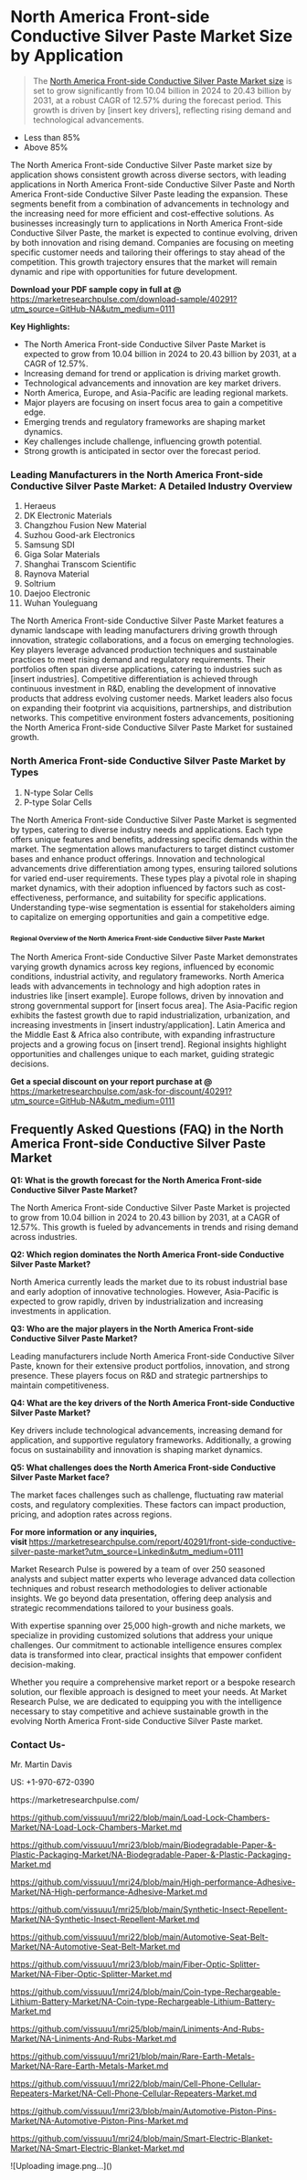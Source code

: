 <h1>North America Front-side Conductive Silver Paste Market&nbsp;Size by Application</h1><blockquote><p>The <a href="https://marketresearchpulse.com/download-sample/40291?utm_source=GitHub-NA&amp;utm_medium=0111">North America Front-side Conductive Silver Paste Market size</a> is set to grow significantly from 10.04 billion in 2024 to 20.43 billion by 2031, at a robust CAGR of 12.57% during the forecast period. This growth is driven by [insert key drivers], reflecting rising demand and technological advancements.</p></blockquote><ul><li>Less than 85%<li> Above 85%</li></ul><p>The North America Front-side Conductive Silver Paste market size by application shows consistent growth across diverse sectors, with leading applications in North America Front-side Conductive Silver Paste and North America Front-side Conductive Silver Paste leading the expansion. These segments benefit from a combination of advancements in technology and the increasing need for more efficient and cost-effective solutions. As businesses increasingly turn to applications in North America Front-side Conductive Silver Paste, the market is expected to continue evolving, driven by both innovation and rising demand. Companies are focusing on meeting specific customer needs and tailoring their offerings to stay ahead of the competition. This growth trajectory ensures that the market will remain dynamic and ripe with opportunities for future development.</p><p><strong>Download your PDF sample copy in full at @ </strong><a href="https://marketresearchpulse.com/download-sample/40291?utm_source=GitHub-NA&amp;utm_medium=0111">https://marketresearchpulse.com/download-sample/40291?utm_source=GitHub-NA&amp;utm_medium=0111</a></p><p><strong>Key Highlights: </strong></p><ul><li>The North America Front-side Conductive Silver Paste Market is expected to grow from 10.04 billion in 2024 to 20.43 billion by 2031, at a CAGR of 12.57%.</li><li>Increasing demand for trend or application is driving market growth.</li><li>Technological advancements and innovation are key market drivers.</li><li>North America, Europe, and Asia-Pacific are leading regional markets.</li><li>Major players are focusing on insert focus area to gain a competitive edge.</li><li>Emerging trends and regulatory frameworks are shaping market dynamics.</li><li>Key challenges include challenge, influencing growth potential.</li><li>Strong growth is anticipated in sector over the forecast period.</li></ul><h3>Leading Manufacturers in the North America Front-side Conductive Silver Paste Market: A Detailed Industry Overview</h3><ol><li>Heraeus</li><li>DK Electronic Materials</li><li>Changzhou Fusion New Material</li><li>Suzhou Good-ark Electronics</li><li>Samsung SDI</li><li>Giga Solar Materials</li><li>Shanghai Transcom Scientific</li><li>Raynova Material</li><li>Soltrium</li><li>Daejoo Electronic</li><li>Wuhan Youleguang</li></ol><div class="flex max-w-full flex-col flex-grow"><div class="min-h-8 text-message flex w-full flex-col items-end gap-2 whitespace-normal break-words [.text-message+&amp;]:mt-5" dir="auto" data-message-author-role="assistant" data-message-id="fd8432e4-4910-450d-b182-61b7bfb0a01f" data-message-model-slug="gpt-4o"><div class="flex w-full flex-col gap-1 empty:hidden first:pt-[3px]"><div class="markdown prose w-full break-words dark:prose-invert light"><p>The North America Front-side Conductive Silver Paste Market features a dynamic landscape with leading manufacturers driving growth through innovation, strategic collaborations, and a focus on emerging technologies. Key players leverage advanced production techniques and sustainable practices to meet rising demand and regulatory requirements. Their portfolios often span diverse applications, catering to industries such as [insert industries]. Competitive differentiation is achieved through continuous investment in R&amp;D, enabling the development of innovative products that address evolving customer needs. Market leaders also focus on expanding their footprint via acquisitions, partnerships, and distribution networks. This competitive environment fosters advancements, positioning the North America Front-side Conductive Silver Paste Market for sustained growth.</p></div></div></div></div><h3>North America Front-side Conductive Silver Paste Market by Types</h3><ol><li>N-type Solar Cells<li> P-type Solar Cells</li></ol><div class="flex max-w-full flex-col flex-grow"><div class="min-h-8 text-message flex w-full flex-col items-end gap-2 whitespace-normal break-words [.text-message+&amp;]:mt-5" dir="auto" data-message-author-role="assistant" data-message-id="084470be-0bb7-4664-bddf-5156b4f41249" data-message-model-slug="gpt-4o-mini"><div class="flex w-full flex-col gap-1 empty:hidden first:pt-[3px]"><div class="markdown prose w-full break-words dark:prose-invert light"><p>The North America Front-side Conductive Silver Paste Market is segmented by types, catering to diverse industry needs and applications. Each type offers unique features and benefits, addressing specific demands within the market. The segmentation allows manufacturers to target distinct customer bases and enhance product offerings. Innovation and technological advancements drive differentiation among types, ensuring tailored solutions for varied end-user requirements. These types play a pivotal role in shaping market dynamics, with their adoption influenced by factors such as cost-effectiveness, performance, and suitability for specific applications. Understanding type-wise segmentation is essential for stakeholders aiming to capitalize on emerging opportunities and gain a competitive edge.</p></div></div></div></div><h3><span style="font-size: 11px;">Regional Overview of the North America Front-side Conductive Silver Paste Market</span></h3><div class="flex max-w-full flex-col flex-grow"><div class="min-h-8 text-message flex w-full flex-col items-end gap-2 whitespace-normal break-words [.text-message+&amp;]:mt-5" dir="auto" data-message-author-role="assistant" data-message-id="e9038762-ce64-4e30-91c9-9bd413514231" data-message-model-slug="gpt-4o-mini"><div class="flex w-full flex-col gap-1 empty:hidden first:pt-[3px]"><div class="markdown prose w-full break-words dark:prose-invert light"><p>The North America Front-side Conductive Silver Paste Market demonstrates varying growth dynamics across key regions, influenced by economic conditions, industrial activity, and regulatory frameworks. North America leads with advancements in technology and high adoption rates in industries like [insert example]. Europe follows, driven by innovation and strong governmental support for [insert focus area]. The Asia-Pacific region exhibits the fastest growth due to rapid industrialization, urbanization, and increasing investments in [insert industry/application]. Latin America and the Middle East &amp; Africa also contribute, with expanding infrastructure projects and a growing focus on [insert trend]. Regional insights highlight opportunities and challenges unique to each market, guiding strategic decisions.</p></div></div></div></div><p><strong>Get a special discount on your report purchase at @ </strong><a href="https://marketresearchpulse.com/ask-for-discount/40291?utm_source=GitHub-NA&amp;utm_medium=0111">https://marketresearchpulse.com/ask-for-discount/40291?utm_source=GitHub-NA&amp;utm_medium=0111</a></p><h2>Frequently Asked Questions (FAQ) in the North America Front-side Conductive Silver Paste Market</h2><p><strong>Q1: What is the growth forecast for the North America Front-side Conductive Silver Paste Market?</strong></p><p>The North America Front-side Conductive Silver Paste Market is projected to grow from 10.04 billion in 2024 to 20.43 billion by 2031, at a CAGR of 12.57%. This growth is fueled by advancements in trends and rising demand across industries.</p><p><strong>Q2: Which region dominates the North America Front-side Conductive Silver Paste Market?</strong></p><p>North America currently leads the market due to its robust industrial base and early adoption of innovative technologies. However, Asia-Pacific is expected to grow rapidly, driven by industrialization and increasing investments in application.</p><p><strong>Q3: Who are the major players in the North America Front-side Conductive Silver Paste Market?</strong></p><p>Leading manufacturers include North America Front-side Conductive Silver Paste, known for their extensive product portfolios, innovation, and strong presence. These players focus on R&amp;D and strategic partnerships to maintain competitiveness.</p><p><strong>Q4: What are the key drivers of the North America Front-side Conductive Silver Paste Market?</strong></p><p>Key drivers include technological advancements, increasing demand for application, and supportive regulatory frameworks. Additionally, a growing focus on sustainability and innovation is shaping market dynamics.</p><p><strong>Q5: What challenges does the North America Front-side Conductive Silver Paste Market face?</strong></p><p>The market faces challenges such as challenge, fluctuating raw material costs, and regulatory complexities. These factors can impact production, pricing, and adoption rates across regions.</p><p><strong>For more information or any inquiries, visit&nbsp;</strong><a href="https://marketresearchpulse.com/report/40291/front-side-conductive-silver-paste-market?utm_source=Linkedin&utm_medium=0111">https://marketresearchpulse.com/report/40291/front-side-conductive-silver-paste-market?utm_source=Linkedin&utm_medium=0111</a></p><p>Market Research Pulse is powered by a team of over 250 seasoned analysts and subject matter experts who leverage advanced data collection techniques and robust research methodologies to deliver actionable insights. We go beyond data presentation, offering deep analysis and strategic recommendations tailored to your business goals.</p><p>With expertise spanning over 25,000 high-growth and niche markets, we specialize in providing customized solutions that address your unique challenges. Our commitment to actionable intelligence ensures complex data is transformed into clear, practical insights that empower confident decision-making.</p><p>Whether you require a comprehensive market report or a bespoke research solution, our flexible approach is designed to meet your needs. At Market Research Pulse, we are dedicated to equipping you with the intelligence necessary to stay competitive and achieve sustainable growth in the evolving North America Front-side Conductive Silver Paste market.</p><h3><strong>Contact Us-</strong></h3><p>Mr. Martin Davis</p><p>US: +1-970-672-0390</p><p>https://marketresearchpulse.com/</p><p><a href="https://github.com/vissuuu1/mri22/blob/main/Load-Lock-Chambers-Market/NA-Load-Lock-Chambers-Market.md">https://github.com/vissuuu1/mri22/blob/main/Load-Lock-Chambers-Market/NA-Load-Lock-Chambers-Market.md</a></p><p><a href="https://github.com/vissuuu1/mri23/blob/main/Biodegradable-Paper-&-Plastic-Packaging-Market/NA-Biodegradable-Paper-&-Plastic-Packaging-Market.md">https://github.com/vissuuu1/mri23/blob/main/Biodegradable-Paper-&-Plastic-Packaging-Market/NA-Biodegradable-Paper-&-Plastic-Packaging-Market.md</a></p><p><a href="https://github.com/vissuuu1/mri24/blob/main/High-performance-Adhesive-Market/NA-High-performance-Adhesive-Market.md">https://github.com/vissuuu1/mri24/blob/main/High-performance-Adhesive-Market/NA-High-performance-Adhesive-Market.md</a></p><p><a href="https://github.com/vissuuu1/mri25/blob/main/Synthetic-Insect-Repellent-Market/NA-Synthetic-Insect-Repellent-Market.md">https://github.com/vissuuu1/mri25/blob/main/Synthetic-Insect-Repellent-Market/NA-Synthetic-Insect-Repellent-Market.md</a></p><p><a href="https://github.com/vissuuu1/mri22/blob/main/Automotive-Seat-Belt-Market/NA-Automotive-Seat-Belt-Market.md">https://github.com/vissuuu1/mri22/blob/main/Automotive-Seat-Belt-Market/NA-Automotive-Seat-Belt-Market.md</a></p><p><a href="https://github.com/vissuuu1/mri23/blob/main/Fiber-Optic-Splitter-Market/NA-Fiber-Optic-Splitter-Market.md">https://github.com/vissuuu1/mri23/blob/main/Fiber-Optic-Splitter-Market/NA-Fiber-Optic-Splitter-Market.md</a></p><p><a href="https://github.com/vissuuu1/mri24/blob/main/Coin-type-Rechargeable-Lithium-Battery-Market/NA-Coin-type-Rechargeable-Lithium-Battery-Market.md">https://github.com/vissuuu1/mri24/blob/main/Coin-type-Rechargeable-Lithium-Battery-Market/NA-Coin-type-Rechargeable-Lithium-Battery-Market.md</a></p><p><a href="https://github.com/vissuuu1/mri25/blob/main/Liniments-And-Rubs-Market/NA-Liniments-And-Rubs-Market.md">https://github.com/vissuuu1/mri25/blob/main/Liniments-And-Rubs-Market/NA-Liniments-And-Rubs-Market.md</a></p><p><a href="https://github.com/vissuuu1/mri21/blob/main/Rare-Earth-Metals-Market/NA-Rare-Earth-Metals-Market.md">https://github.com/vissuuu1/mri21/blob/main/Rare-Earth-Metals-Market/NA-Rare-Earth-Metals-Market.md</a></p><p><a href="https://github.com/vissuuu1/mri22/blob/main/Cell-Phone-Cellular-Repeaters-Market/NA-Cell-Phone-Cellular-Repeaters-Market.md">https://github.com/vissuuu1/mri22/blob/main/Cell-Phone-Cellular-Repeaters-Market/NA-Cell-Phone-Cellular-Repeaters-Market.md</a></p><p><a href="https://github.com/vissuuu1/mri23/blob/main/Automotive-Piston-Pins-Market/NA-Automotive-Piston-Pins-Market.md">https://github.com/vissuuu1/mri23/blob/main/Automotive-Piston-Pins-Market/NA-Automotive-Piston-Pins-Market.md</a></p><p><a href="https://github.com/vissuuu1/mri24/blob/main/Smart-Electric-Blanket-Market/NA-Smart-Electric-Blanket-Market.md">https://github.com/vissuuu1/mri24/blob/main/Smart-Electric-Blanket-Market/NA-Smart-Electric-Blanket-Market.md</a></p>
![Uploading image.png…]()
